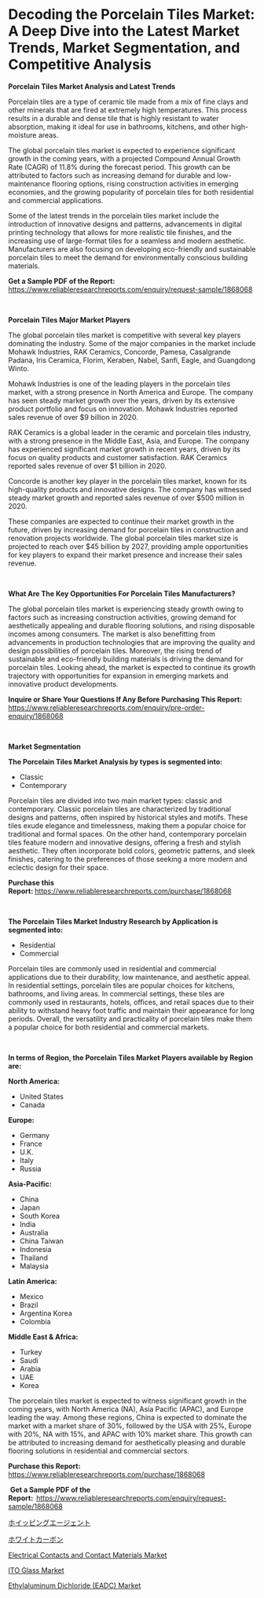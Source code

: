 <p><h1>Decoding the Porcelain Tiles Market: A Deep Dive into the Latest Market Trends, Market Segmentation, and Competitive Analysis</h1></p><p><strong>Porcelain Tiles Market Analysis and Latest Trends</strong></p>
<p><p>Porcelain tiles are a type of ceramic tile made from a mix of fine clays and other minerals that are fired at extremely high temperatures. This process results in a durable and dense tile that is highly resistant to water absorption, making it ideal for use in bathrooms, kitchens, and other high-moisture areas.</p><p>The global porcelain tiles market is expected to experience significant growth in the coming years, with a projected Compound Annual Growth Rate (CAGR) of 11.8% during the forecast period. This growth can be attributed to factors such as increasing demand for durable and low-maintenance flooring options, rising construction activities in emerging economies, and the growing popularity of porcelain tiles for both residential and commercial applications.</p><p>Some of the latest trends in the porcelain tiles market include the introduction of innovative designs and patterns, advancements in digital printing technology that allows for more realistic tile finishes, and the increasing use of large-format tiles for a seamless and modern aesthetic. Manufacturers are also focusing on developing eco-friendly and sustainable porcelain tiles to meet the demand for environmentally conscious building materials.</p></p>
<p><strong>Get a Sample PDF of the Report:&nbsp;</strong> <a href="https://www.reliableresearchreports.com/enquiry/request-sample/1868068">https://www.reliableresearchreports.com/enquiry/request-sample/1868068</a></p>
<p>&nbsp;</p>
<p><strong>Porcelain Tiles Major Market Players</strong></p>
<p><p>The global porcelain tiles market is competitive with several key players dominating the industry. Some of the major companies in the market include Mohawk Industries, RAK Ceramics, Concorde, Pamesa, Casalgrande Padana, Iris Ceramica, Florim, Keraben, Nabel, Sanfi, Eagle, and Guangdong Winto.</p><p>Mohawk Industries is one of the leading players in the porcelain tiles market, with a strong presence in North America and Europe. The company has seen steady market growth over the years, driven by its extensive product portfolio and focus on innovation. Mohawk Industries reported sales revenue of over $9 billion in 2020.</p><p>RAK Ceramics is a global leader in the ceramic and porcelain tiles industry, with a strong presence in the Middle East, Asia, and Europe. The company has experienced significant market growth in recent years, driven by its focus on quality products and customer satisfaction. RAK Ceramics reported sales revenue of over $1 billion in 2020.</p><p>Concorde is another key player in the porcelain tiles market, known for its high-quality products and innovative designs. The company has witnessed steady market growth and reported sales revenue of over $500 million in 2020.</p><p>These companies are expected to continue their market growth in the future, driven by increasing demand for porcelain tiles in construction and renovation projects worldwide. The global porcelain tiles market size is projected to reach over $45 billion by 2027, providing ample opportunities for key players to expand their market presence and increase their sales revenue.</p></p>
<p>&nbsp;</p>
<p><strong>What Are The Key Opportunities For Porcelain Tiles Manufacturers?</strong></p>
<p><p>The global porcelain tiles market is experiencing steady growth owing to factors such as increasing construction activities, growing demand for aesthetically appealing and durable flooring solutions, and rising disposable incomes among consumers. The market is also benefitting from advancements in production technologies that are improving the quality and design possibilities of porcelain tiles. Moreover, the rising trend of sustainable and eco-friendly building materials is driving the demand for porcelain tiles. Looking ahead, the market is expected to continue its growth trajectory with opportunities for expansion in emerging markets and innovative product developments.</p></p>
<p><strong>Inquire or Share Your Questions If Any Before Purchasing This Report:</strong> <a href="https://www.reliableresearchreports.com/enquiry/pre-order-enquiry/1868068">https://www.reliableresearchreports.com/enquiry/pre-order-enquiry/1868068</a></p>
<p>&nbsp;</p>
<p><strong>Market Segmentation</strong></p>
<p><strong>The Porcelain Tiles Market Analysis by types is segmented into:</strong></p>
<p><ul><li>Classic</li><li>Contemporary</li></ul></p>
<p><p>Porcelain tiles are divided into two main market types: classic and contemporary. Classic porcelain tiles are characterized by traditional designs and patterns, often inspired by historical styles and motifs. These tiles exude elegance and timelessness, making them a popular choice for traditional and formal spaces. On the other hand, contemporary porcelain tiles feature modern and innovative designs, offering a fresh and stylish aesthetic. They often incorporate bold colors, geometric patterns, and sleek finishes, catering to the preferences of those seeking a more modern and eclectic design for their space.</p></p>
<p><strong>Purchase this Report:&nbsp;</strong><a href="https://www.reliableresearchreports.com/purchase/1868068">https://www.reliableresearchreports.com/purchase/1868068</a></p>
<p>&nbsp;</p>
<p><strong>The Porcelain Tiles Market Industry Research by Application is segmented into:</strong></p>
<p><ul><li>Residential</li><li>Commercial</li></ul></p>
<p><p>Porcelain tiles are commonly used in residential and commercial applications due to their durability, low maintenance, and aesthetic appeal. In residential settings, porcelain tiles are popular choices for kitchens, bathrooms, and living areas. In commercial settings, these tiles are commonly used in restaurants, hotels, offices, and retail spaces due to their ability to withstand heavy foot traffic and maintain their appearance for long periods. Overall, the versatility and practicality of porcelain tiles make them a popular choice for both residential and commercial markets.</p></p>
<p>&nbsp;</p>
<p><strong>In terms of Region, the Porcelain Tiles Market Players available by Region are:</strong></p>
<p>
    <p> <strong> North America: </strong>
        <ul>
            <li>United States</li>
            <li>Canada</li>
        </ul>
        </p> 
    <p> <strong> Europe: </strong>
        <ul>
            <li>Germany</li>
            <li>France</li>
            <li>U.K.</li>
            <li>Italy</li>
            <li>Russia</li>
        </ul>
        </p> 
    <p> <strong> Asia-Pacific: </strong>
        <ul>
            <li>China</li>
            <li>Japan</li>
            <li>South Korea</li>
            <li>India</li>
            <li>Australia</li>
            <li>China Taiwan</li>
            <li>Indonesia</li>
            <li>Thailand</li>
            <li>Malaysia</li>
        </ul>
        </p> 
    <p> <strong> Latin America: </strong>
        <ul>
            <li>Mexico</li>
            <li>Brazil</li>
            <li>Argentina Korea</li>
            <li>Colombia</li>
        </ul>
        </p> 
    <p> <strong> Middle East & Africa: </strong>
        <ul>
            <li>Turkey</li>
            <li>Saudi</li>
            <li>Arabia</li>
            <li>UAE</li>
            <li>Korea</li>
        </ul>
    </p>
    </p>
<p><p>The porcelain tiles market is expected to witness significant growth in the coming years, with North America (NA), Asia Pacific (APAC), and Europe leading the way. Among these regions, China is expected to dominate the market with a market share of 30%, followed by the USA with 25%, Europe with 20%, NA with 15%, and APAC with 10% market share. This growth can be attributed to increasing demand for aesthetically pleasing and durable flooring solutions in residential and commercial sectors.</p></p>
<p><strong>Purchase this Report: </strong><a href="https://www.reliableresearchreports.com/purchase/1868068">https://www.reliableresearchreports.com/purchase/1868068</a></p>
<p>&nbsp;<strong>Get a Sample PDF of the Report:&nbsp;&nbsp;</strong><a href="https://www.reliableresearchreports.com/enquiry/request-sample/1868068">https://www.reliableresearchreports.com/enquiry/request-sample/1868068</a></p>
<p><strong></strong></p>
<p><p><a href="https://github.com/xemfu2379520/Market-Research-Report-List-1/blob/main/2976726192483.md">ホイッピングエージェント</a></p><p><a href="https://github.com/bucuel854722/Market-Research-Report-List-1/blob/main/5048175192484.md">ホワイトカーボン</a></p><p><a href="https://github.com/Airanohannonzb68e5pb53oc1/Market-Research-Report-List-1/blob/main/electrical-contacts-and-contact-materials-market.md">Electrical Contacts and Contact Materials Market</a></p><p><a href="https://github.com/fiixsa/Market-Research-Report-List-1/blob/main/ito-glass-market.md">ITO Glass Market</a></p><p><a href="https://issuu.com/reportprime-2/docs/ethylaluminum-dichloride-eadc-market-size-2030.ppt">Ethylaluminum Dichloride (EADC) Market</a></p></p>